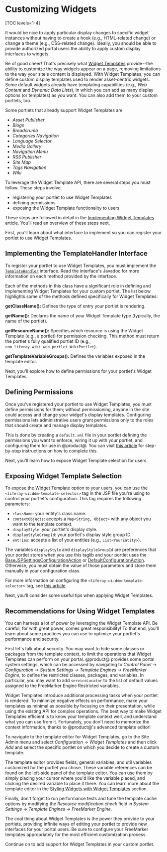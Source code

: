 # Customizing Widgets

[TOC levels=1-4]

It would be nice to apply particular display changes to specific widget
instances without having to create a hook (e.g., HTML-related change) or change
a theme (e.g., CSS-related change). Ideally, you should be able to provide
authorized portal users the ability to apply custom display interfaces to
widgets.

Be of good cheer! That's precisely what
[Widget Templates](/docs/7-2/user/-/knowledge_base/u/styling-widgets-with-widget-templates)
provide--the ability to customize the way widgets appear on a page, removing
limitations to the way your site's content is displayed. With Widget Templates,
you can define custom display templates used to render asset-centric widgets.
Some default widgets already have templating capabilities (e.g., *Web Content*
and *Dynamic Data Lists*), in which you can add as many display options (or
templates) as you want. You can also add them to your custom portlets, too.

Some portlets that already support Widget Templates are

- *Asset Publisher*
- *Blogs*
- *Breadcrumb*
- *Categories Navigation*
- *Language Selector*
- *Media Gallery*
- *Navigation Menu*
- *RSS Publisher*
- *Site Map*
- *Tags Navigation*
- *Wiki*

To leverage the Widget Template API, there are several steps you must follow.
These steps involve

- registering your portlet to use Widget Templates
- defining permissions
- exposing the Widget Template functionality to users

These steps are followed in detail in the
[Implementing Widget Templates](/docs/7-2/customization/-/knowledge_base/c/implementing-widget-templates)
article. You'll read an overview of these steps next.

First, you'll learn about what interface to implement so you can register your
portlet to use Widget Templates.

## Implementing the TemplateHandler Interface

To register your portlet to use Widget Templates, you must implement the
[`TemplateHandler`](@platform-ref@/7.2-latest/javadocs/portal-kernel/com/liferay/portal/kernel/template/TemplateHandler.html)
interface. Read the interface's Javadoc for more information on each method
provided by the interface.

Each of the methods in this class have a significant role in defining and
implementing Widget Templates for your custom portlet. The list below highlights
some of the methods defined specifically for Widget Templates:

**getClassName():** Defines the type of entry your portlet is rendering.

**getName():** Declares the name of your Widget Template type (typically,
the name of the portlet).

**getResourceName():** Specifies which resource is using the Widget
Template (e.g., a portlet) for permission checking. This method must return
the portlet's fully qualified portlet ID (e.g.,
`com_liferay_wiki_web_portlet_WikiPortlet`).

**getTemplateVariableGroups():** Defines the variables exposed in the
template editor.

Next, you'll explore how to define permissions for your portlet's Widget
Templates.

## Defining Permissions

Once you've registered your portlet to use Widget Templates, you must define
permissions for them; without permissioning, anyone in the site could access and
change your widget's display templates. Configuring permissions lets
administrative users grant permissions only to the roles that should create and
manage display templates.

This is done by creating a `default.xml` file in your portlet defining the
permissions you want to enforce, wiring it up with your portlet, and
configuring them for use in @product@. You can visit
[this article](/docs/7-2/customization/-/knowledge_base/c/implementing-widget-templates)
for step-by-step instructions on how to complete this.

Next, you'll learn how to expose Widget Template selection for users.

## Exposing Widget Template Selection

To expose the Widget Template option to your users, you can use the
`<liferay-ui:ddm-template-selector>` tag in the JSP file you're using to control
your portlet's configuration. This tag requires the following parameters:

- `className`: your entity's class name.
- `contextObjects`: accepts a `Map<String, Object>` with any object you want
 to the template context.
- `displayStyle`: your portlet's display style.
- `displayStyleGroupId`: your portlet's display style group ID.
- `entries`: accepts a list of your entities (e.g., `List<YourEntity>`).

The variables `displayStyle` and `displayStyleGroupId` are preferences that your
portlet stores when you use this taglib and your portlet uses the
[BaseJSPSettingsConfigurationAction](@platform-ref@/7.2-latest/javadocs/portal-kernel/com/liferay/portal/kernel/portlet/BaseJSPSettingsConfigurationAction.html)
or
[DefaultConfigurationAction](@platform-ref@/7.2-latest/javadocs/portal-kernel/com/liferay/portal/kernel/portlet/DefaultConfigurationAction.html).
Otherwise, you must obtain the value of those parameters and store them
manually in your configuration class.

For more information on configuring the `<liferay-ui:ddm-template-selector>`
tag, see
[this article](/docs/7-2/customization/-/knowledge_base/c/implementing-widget-templates).

Next, you'll consider some useful tips when applying Widget Templates.

## Recommendations for Using Widget Templates

You can harness a lot of power by leveraging the Widget Template API. Be
careful, for with great power, comes great responsibility! To that end, you'll
learn about some practices you can use to optimize your portlet's performance
and security.
 
First let's talk about security. You may want to hide some classes or packages
from the template context, to limit the operations that Widget Templates can
perform on your portal. @product@ provides some portal system settings, which
can be accessed by navigating to *Control Panel* &rarr; *Configuration* &rarr;
*System Settings* &rarr; *Template Engines* &rarr; *FreeMarker Engine*, to
define the restricted classes, packages, and variables. In particular, you may
want to add `serviceLocator` to the list of default values assigned to the
FreeMarker Engine Restricted variables.

Widget Templates introduce additional processing tasks when your portlet is
rendered. To minimize negative effects on performance, make your templates as
minimal as possible by focusing on their presentation, while using the existing
API for complex operations. The best way to make Widget Templates efficient is
to know your template context well, and understand what you can use from it.
Fortunately, you don't need to memorize the context information, thanks to
@product@'s advanced template editor!

To navigate to the template editor for Widget Templates, go to the Site Admin
menu and select *Configuration* &rarr; *Widget Templates* and then click *Add*
and select the specific portlet on which you decide to create a custom template.

The template editor provides fields, general variables, and util variables
customized for the portlet you chose. These variable references can be found on
the left-side panel of the template editor. You can use them by simply placing
your cursor where you'd like the variable placed, and clicking the desired
variable to place it there. You can learn more about the template editor in the
[Styling Widgets with Widget Templates](/docs/7-2/user/-/knowledge_base/u/styling-widgets-with-widget-templates)
section.

Finally, don't forget to run performance tests and tune the template cache
options by modifying the *Resource modification check* field in *System
Settings* &rarr; *Template Engines* &rarr; *FreeMarker Engine*.

The cool thing about Widget Templates is the power they provide to your portlets,
providing infinite ways of editing your portlet to provide new interfaces for
your portal users. Be sure to configure your FreeMarker templates appropriately
for the most efficient customization process.

Continue on to add support for Widget Templates in your custom portlet.
